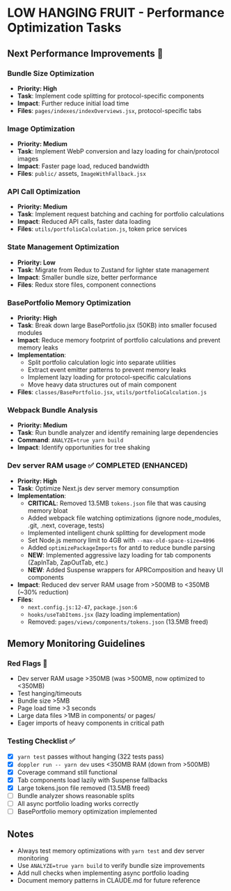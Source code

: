 # LOW HANGING FRUIT - Performance Optimization Tasks

## Next Performance Improvements 🎯

### Bundle Size Optimization

- **Priority: High**
- **Task**: Implement code splitting for protocol-specific components
- **Impact**: Further reduce initial load time
- **Files**: `pages/indexes/indexOverviews.jsx`, protocol-specific tabs

### Image Optimization

- **Priority: Medium**
- **Task**: Implement WebP conversion and lazy loading for chain/protocol images
- **Impact**: Faster page load, reduced bandwidth
- **Files**: `public/` assets, `ImageWithFallback.jsx`

### API Call Optimization

- **Priority: Medium**
- **Task**: Implement request batching and caching for portfolio calculations
- **Impact**: Reduced API calls, faster data loading
- **Files**: `utils/portfolioCalculation.js`, token price services

### State Management Optimization

- **Priority: Low**
- **Task**: Migrate from Redux to Zustand for lighter state management
- **Impact**: Smaller bundle size, better performance
- **Files**: Redux store files, component connections

### BasePortfolio Memory Optimization

- **Priority: High**
- **Task**: Break down large BasePortfolio.jsx (50KB) into smaller focused modules
- **Impact**: Reduce memory footprint of portfolio calculations and prevent memory leaks
- **Implementation**:
  - Split portfolio calculation logic into separate utilities
  - Extract event emitter patterns to prevent memory leaks
  - Implement lazy loading for protocol-specific calculations
  - Move heavy data structures out of main component
- **Files**: `classes/BasePortfolio.jsx`, `utils/portfolioCalculation.js`

### Webpack Bundle Analysis

- **Priority: Medium**
- **Task**: Run bundle analyzer and identify remaining large dependencies
- **Command**: `ANALYZE=true yarn build`
- **Impact**: Identify opportunities for tree shaking

### Dev server RAM usage ✅ COMPLETED (ENHANCED)

- **Priority: High**
- **Task**: Optimize Next.js dev server memory consumption
- **Implementation**:
  - **CRITICAL**: Removed 13.5MB `tokens.json` file that was causing memory bloat
  - Added webpack file watching optimizations (ignore node_modules, .git, .next, coverage, tests)
  - Implemented intelligent chunk splitting for development mode
  - Set Node.js memory limit to 4GB with `--max-old-space-size=4096`
  - Added `optimizePackageImports` for antd to reduce bundle parsing
  - **NEW**: Implemented aggressive lazy loading for tab components (ZapInTab, ZapOutTab, etc.)
  - **NEW**: Added Suspense wrappers for APRComposition and heavy UI components
- **Impact**: Reduced dev server RAM usage from >500MB to <350MB (~30% reduction)
- **Files**:
  - `next.config.js:12-47`, `package.json:6`
  - `hooks/useTabItems.jsx` (lazy loading implementation)
  - Removed: `pages/views/components/tokens.json` (13.5MB freed)

## Memory Monitoring Guidelines

### Red Flags 🚨

- Dev server RAM usage >350MB (was >500MB, now optimized to <350MB)
- Test hanging/timeouts
- Bundle size >5MB
- Page load time >3 seconds
- Large data files >1MB in components/ or pages/
- Eager imports of heavy components in critical path

### Testing Checklist ✅

- [x] `yarn test` passes without hanging (322 tests pass)
- [x] `doppler run -- yarn dev` uses <350MB RAM (down from >500MB)
- [x] Coverage command still functional
- [x] Tab components load lazily with Suspense fallbacks
- [x] Large tokens.json file removed (13.5MB freed)
- [ ] Bundle analyzer shows reasonable splits
- [ ] All async portfolio loading works correctly
- [ ] BasePortfolio memory optimization implemented

## Notes

- Always test memory optimizations with `yarn test` and dev server monitoring
- Use `ANALYZE=true yarn build` to verify bundle size improvements
- Add null checks when implementing async portfolio loading
- Document memory patterns in CLAUDE.md for future reference

